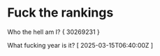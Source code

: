 # Fuck the rankings

Who the hell am I?
{ 30269231 }

What fucking year is it?
[ 2025-03-15T06:40:00Z ]
